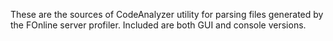 These are the sources of CodeAnalyzer utility for parsing files generated by the FOnline server profiler.
Included are both GUI and console versions.
